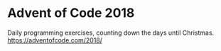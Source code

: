 # Advent of Code 2018

Daily programming exercises, counting down the days until Christmas.
https://adventofcode.com/2018/ 